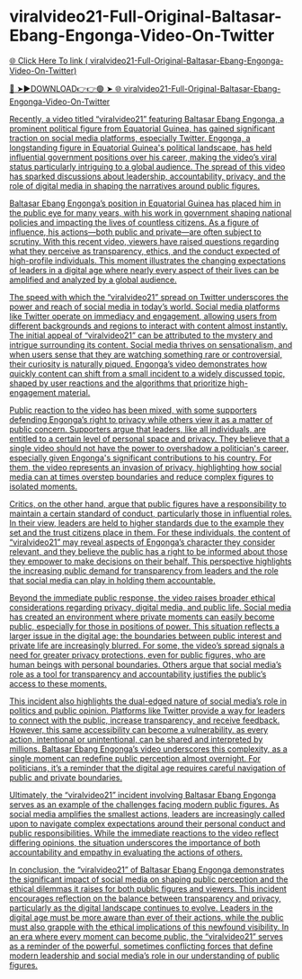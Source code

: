 # viralvideo21-Full-Original-Baltasar-Ebang-Engonga-Video-On-Twitter

<a href="https://fifa55ballz.com/blaster5"> 🌐 Click Here To link ( viralvideo21-Full-Original-Baltasar-Ebang-Engonga-Video-On-Twitter)

🔴 ➤►DOWNLOAD👉👉🟢 ➤  <a href="https://fifa55ballz.com/blaster5"> 🌐  viralvideo21-Full-Original-Baltasar-Ebang-Engonga-Video-On-Twitter

Recently, a video titled “viralvideo21” featuring Baltasar Ebang Engonga, a prominent political figure from Equatorial Guinea, has gained significant traction on social media platforms, especially Twitter. Engonga, a longstanding figure in Equatorial Guinea's political landscape, has held influential government positions over his career, making the video’s viral status particularly intriguing to a global audience. The spread of this video has sparked discussions about leadership, accountability, privacy, and the role of digital media in shaping the narratives around public figures.

Baltasar Ebang Engonga’s position in Equatorial Guinea has placed him in the public eye for many years, with his work in government shaping national policies and impacting the lives of countless citizens. As a figure of influence, his actions—both public and private—are often subject to scrutiny. With this recent video, viewers have raised questions regarding what they perceive as transparency, ethics, and the conduct expected of high-profile individuals. This moment illustrates the changing expectations of leaders in a digital age where nearly every aspect of their lives can be amplified and analyzed by a global audience.

The speed with which the “viralvideo21” spread on Twitter underscores the power and reach of social media in today’s world. Social media platforms like Twitter operate on immediacy and engagement, allowing users from different backgrounds and regions to interact with content almost instantly. The initial appeal of “viralvideo21” can be attributed to the mystery and intrigue surrounding its content. Social media thrives on sensationalism, and when users sense that they are watching something rare or controversial, their curiosity is naturally piqued. Engonga’s video demonstrates how quickly content can shift from a small incident to a widely discussed topic, shaped by user reactions and the algorithms that prioritize high-engagement material.

Public reaction to the video has been mixed, with some supporters defending Engonga’s right to privacy while others view it as a matter of public concern. Supporters argue that leaders, like all individuals, are entitled to a certain level of personal space and privacy. They believe that a single video should not have the power to overshadow a politician's career, especially given Engonga's significant contributions to his country. For them, the video represents an invasion of privacy, highlighting how social media can at times overstep boundaries and reduce complex figures to isolated moments.

Critics, on the other hand, argue that public figures have a responsibility to maintain a certain standard of conduct, particularly those in influential roles. In their view, leaders are held to higher standards due to the example they set and the trust citizens place in them. For these individuals, the content of “viralvideo21” may reveal aspects of Engonga’s character they consider relevant, and they believe the public has a right to be informed about those they empower to make decisions on their behalf. This perspective highlights the increasing public demand for transparency from leaders and the role that social media can play in holding them accountable.

Beyond the immediate public response, the video raises broader ethical considerations regarding privacy, digital media, and public life. Social media has created an environment where private moments can easily become public, especially for those in positions of power. This situation reflects a larger issue in the digital age: the boundaries between public interest and private life are increasingly blurred. For some, the video’s spread signals a need for greater privacy protections, even for public figures, who are human beings with personal boundaries. Others argue that social media’s role as a tool for transparency and accountability justifies the public’s access to these moments.

This incident also highlights the dual-edged nature of social media’s role in politics and public opinion. Platforms like Twitter provide a way for leaders to connect with the public, increase transparency, and receive feedback. However, this same accessibility can become a vulnerability, as every action, intentional or unintentional, can be shared and interpreted by millions. Baltasar Ebang Engonga’s video underscores this complexity, as a single moment can redefine public perception almost overnight. For politicians, it’s a reminder that the digital age requires careful navigation of public and private boundaries.

Ultimately, the “viralvideo21” incident involving Baltasar Ebang Engonga serves as an example of the challenges facing modern public figures. As social media amplifies the smallest actions, leaders are increasingly called upon to navigate complex expectations around their personal conduct and public responsibilities. While the immediate reactions to the video reflect differing opinions, the situation underscores the importance of both accountability and empathy in evaluating the actions of others.

In conclusion, the “viralvideo21” of Baltasar Ebang Engonga demonstrates the significant impact of social media on shaping public perception and the ethical dilemmas it raises for both public figures and viewers. This incident encourages reflection on the balance between transparency and privacy, particularly as the digital landscape continues to evolve. Leaders in the digital age must be more aware than ever of their actions, while the public must also grapple with the ethical implications of this newfound visibility. In an era where every moment can become public, the “viralvideo21” serves as a reminder of the powerful, sometimes conflicting forces that define modern leadership and social media’s role in our understanding of public figures.


